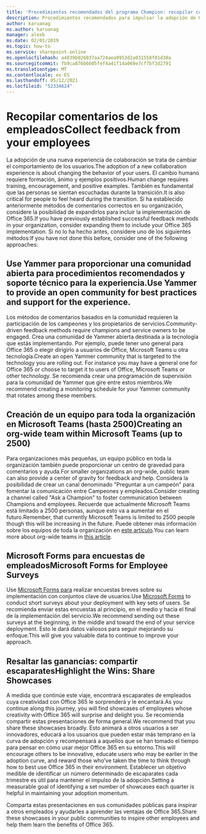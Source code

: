 ```yaml
---
title: 'Procedimientos recomendados del programa Champion: recopilar comentarios'
description: Procedimientos recomendados para impulsar la adopción de Office 365.
author: karuanag
ms.author: karuanag
manager: alexb
ms.date: 02/01/2019
ms.topic: how-to
ms.service: sharepoint-online
ms.openlocfilehash: a4839b026037aa724aea9953d2a031558f01d30a
ms.sourcegitcommit: fb9ca876b6605fef4a41f14a069e7cf7bf3d2791
ms.translationtype: MT
ms.contentlocale: es-ES
ms.lasthandoff: 05/12/2021
ms.locfileid: "52334624"
---
```

# <a name="collect-feedback-from-your-employees"></a><span data-ttu-id="1a6e1-103">Recopilar comentarios de los empleados</span><span class="sxs-lookup"><span data-stu-id="1a6e1-103">Collect feedback from your employees</span></span>

<span data-ttu-id="1a6e1-104">La adopción de una nueva experiencia de colaboración se trata de cambiar el comportamiento de los usuarios.</span><span class="sxs-lookup"><span data-stu-id="1a6e1-104">The adoption of a new collaboration experience is about changing the behavior of your users.</span></span> <span data-ttu-id="1a6e1-105">El cambio humano requiere formación, ánimo y ejemplos positivos.</span><span class="sxs-lookup"><span data-stu-id="1a6e1-105">Human change requires training, encouragement, and positive examples.</span></span> <span data-ttu-id="1a6e1-106">También es fundamental que las personas se sientan escuchadas durante la transición.</span><span class="sxs-lookup"><span data-stu-id="1a6e1-106">It is also critical for people to feel heard during the transition.</span></span> <span data-ttu-id="1a6e1-107">Si ha establecido anteriormente métodos de comentarios correctos en su organización, considere la posibilidad de expandirlos para incluir la implementación de Office 365.</span><span class="sxs-lookup"><span data-stu-id="1a6e1-107">If you have previously established successful feedback methods in your organization, consider expanding them to include your Office 365 implementation.</span></span> <span data-ttu-id="1a6e1-108">Si no lo ha hecho antes, considere uno de los siguientes métodos:</span><span class="sxs-lookup"><span data-stu-id="1a6e1-108">If you have not done this before, consider one of the following approaches:</span></span>

## <a name="use-yammer-to-provide-an-open-community-for-best-practices-and-support-for-the-experience"></a><span data-ttu-id="1a6e1-109">Use Yammer para proporcionar una comunidad abierta para procedimientos recomendados y soporte técnico para la experiencia.</span><span class="sxs-lookup"><span data-stu-id="1a6e1-109">Use Yammer to provide an open community for best practices and support for the experience.</span></span>
<span data-ttu-id="1a6e1-110">Los métodos de comentarios basados en la comunidad requieren la participación de los campeones y los propietarios de servicios.</span><span class="sxs-lookup"><span data-stu-id="1a6e1-110">Community-driven feedback methods require champions and service owners to be engaged.</span></span> <span data-ttu-id="1a6e1-111">Crea una comunidad de Yammer abierta destinada a la tecnología que estás implementando.  Por ejemplo, puede tener uno general para Office 365 o elegir dirigirlo a usuarios de Office, Microsoft Teams u otra tecnología.</span><span class="sxs-lookup"><span data-stu-id="1a6e1-111">Create an open Yammer community that is targeted to the technology you are rolling out.  For instance you may have a general one for Office 365 or choose to target it to users of Office, Microsoft Teams or other technology.</span></span>  <span data-ttu-id="1a6e1-112">Se recomienda crear una programación de supervisión para la comunidad de Yammer que gire entre estos miembros.</span><span class="sxs-lookup"><span data-stu-id="1a6e1-112">We recommend creating a monitoring schedule for your Yammer community that rotates among these members.</span></span> 

## <a name="creating-an-org-wide-team-within-microsoft-teams-up-to-2500"></a><span data-ttu-id="1a6e1-113">Creación de un equipo para toda la organización en Microsoft Teams (hasta 2500)</span><span class="sxs-lookup"><span data-stu-id="1a6e1-113">Creating an org-wide team within Microsoft Teams (up to 2500)</span></span>
<span data-ttu-id="1a6e1-114">Para organizaciones más pequeñas, un equipo público en toda la organización también puede proporcionar un centro de gravedad para comentarios y ayuda.</span><span class="sxs-lookup"><span data-stu-id="1a6e1-114">For smaller organizations an org-wide, public team can also provide a center of gravity for feedback and help.</span></span>  <span data-ttu-id="1a6e1-115">Considera la posibilidad de crear un canal denominado "Preguntar a un campeón" para fomentar la comunicación entre Campeones y empleados.</span><span class="sxs-lookup"><span data-stu-id="1a6e1-115">Consider creating a channel called "Ask a Champion" to foster communication between Champions and employees.</span></span>  <span data-ttu-id="1a6e1-116">Recuerde que actualmente Microsoft Teams está limitado a 2500 personas, aunque esto va a aumentar en el futuro.</span><span class="sxs-lookup"><span data-stu-id="1a6e1-116">Remember, that currently Microsoft Teams is limited to 2500 people though this will be increasing in the future.</span></span> <span data-ttu-id="1a6e1-117">Puede obtener más información sobre los equipos de toda la organización en [este artículo](/microsoftteams/create-an-org-wide-team).</span><span class="sxs-lookup"><span data-stu-id="1a6e1-117">You can learn more about org-wide teams in [this article](/microsoftteams/create-an-org-wide-team).</span></span> 

## <a name="microsoft-forms-for-employee-surveys"></a><span data-ttu-id="1a6e1-118">Microsoft Forms para encuestas de empleados</span><span class="sxs-lookup"><span data-stu-id="1a6e1-118">Microsoft Forms for Employee Surveys</span></span>

<span data-ttu-id="1a6e1-119">Use [Microsoft Forms para](https://support.office.com/forms) realizar encuestas breves sobre su implementación con conjuntos clave de usuarios.</span><span class="sxs-lookup"><span data-stu-id="1a6e1-119">Use [Microsoft Forms](https://support.office.com/forms) to conduct short surveys about your deployment with key sets of users.</span></span>  <span data-ttu-id="1a6e1-120">Se recomienda enviar estas encuestas al principio, en el medio y hacia el final de la implementación del servicio.</span><span class="sxs-lookup"><span data-stu-id="1a6e1-120">We recommend sending out these surveys at the beginning, in the middle and toward the end of your service deployment.</span></span>  <span data-ttu-id="1a6e1-121">Esto le dará datos valiosos para seguir mejorando su enfoque.</span><span class="sxs-lookup"><span data-stu-id="1a6e1-121">This will give you valuable data to continue to improve your approach.</span></span>  

## <a name="highlight-the-wins-share-showcases"></a><span data-ttu-id="1a6e1-122">Resaltar las ganancias: compartir escaparates</span><span class="sxs-lookup"><span data-stu-id="1a6e1-122">Highlight the Wins: Share Showcases</span></span>
<span data-ttu-id="1a6e1-123">A medida que continúe este viaje, encontrará escaparates de empleados cuya creatividad con Office 365 le sorprenderá y le encantará.</span><span class="sxs-lookup"><span data-stu-id="1a6e1-123">As you continue along this journey, you will find showcases of employees whose creativity with Office 365 will surprise and delight you.</span></span> <span data-ttu-id="1a6e1-124">Se recomienda compartir estas presentaciones de forma general.</span><span class="sxs-lookup"><span data-stu-id="1a6e1-124">We recommend that you share these showcases broadly.</span></span> <span data-ttu-id="1a6e1-125">Esto animará a otros usuarios a ser innovadores, educará a los usuarios que pueden estar más temprano en la curva de adopción y recompensará a aquellos que se han tomado el tiempo para pensar en cómo usar mejor Office 365 en su entorno.</span><span class="sxs-lookup"><span data-stu-id="1a6e1-125">This will encourage others to be innovative, educate users who may be earlier in the adoption curve, and reward those who’ve taken the time to think through how to best use Office 365 in their environment.</span></span> <span data-ttu-id="1a6e1-126">Establecer un objetivo medible de identificar un número determinado de escaparates cada trimestre es útil para mantener el impulso de la adopción.</span><span class="sxs-lookup"><span data-stu-id="1a6e1-126">Setting a measurable goal of identifying a set number of showcases each quarter is helpful in maintaining your adoption momentum.</span></span>

<span data-ttu-id="1a6e1-127">Comparta estas presentaciones en sus comunidades públicas para inspirar a otros empleados y ayudarles a aprender las ventajas de Office 365.</span><span class="sxs-lookup"><span data-stu-id="1a6e1-127">Share these showcases in your public communities to inspire other employees and help them learn the benefits of Office 365.</span></span>